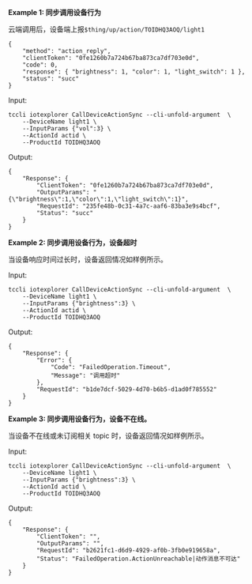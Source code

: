 **Example 1: 同步调用设备行为**

云端调用后，设备端上报`$thing/up/action/TOIDHQ3AOQ/light1`
```
{
	"method": "action_reply",
	"clientToken": "0fe1260b7a724b67ba873ca7df703e0d",
	"code": 0,
	"response": { "brightness": 1, "color": 1, "light_switch": 1 },
	"status": "succ"
}
```

Input: 

```
tccli iotexplorer CallDeviceActionSync --cli-unfold-argument  \
    --DeviceName light1 \
    --InputParams {"vol":3} \
    --ActionId actid \
    --ProductId TOIDHQ3AOQ
```

Output: 
```
{
    "Response": {
        "ClientToken": "0fe1260b7a724b67ba873ca7df703e0d",
        "OutputParams": "{\"brightness\":1,\"color\":1,\"light_switch\":1}",
        "RequestId": "235fe48b-0c31-4a7c-aaf6-83ba3e9s4bcf",
        "Status": "succ"
    }
}
```

**Example 2: 同步调用设备行为，设备超时**

当设备响应时间过长时，设备返回情况如样例所示。

Input: 

```
tccli iotexplorer CallDeviceActionSync --cli-unfold-argument  \
    --DeviceName light1 \
    --InputParams {"brightness":3} \
    --ActionId actid \
    --ProductId TOIDHQ3AOQ
```

Output: 
```
{
    "Response": {
        "Error": {
            "Code": "FailedOperation.Timeout",
            "Message": "调用超时"
        },
        "RequestId": "b1de7dcf-5029-4d70-b6b5-d1ad0f785552"
    }
}
```

**Example 3: 同步调用设备行为，设备不在线。**

当设备不在线或未订阅相关 topic 时，设备返回情况如样例所示。

Input: 

```
tccli iotexplorer CallDeviceActionSync --cli-unfold-argument  \
    --DeviceName light1 \
    --InputParams {"brightness":3} \
    --ActionId actid \
    --ProductId TOIDHQ3AOQ
```

Output: 
```
{
    "Response": {
        "ClientToken": "",
        "OutputParams": "",
        "RequestId": "b2621fc1-d6d9-4929-af0b-3fb0e919658a",
        "Status": "FailedOperation.ActionUnreachable|动作消息不可达"
    }
}
```

